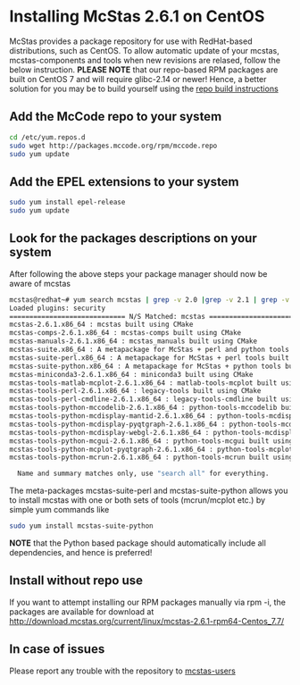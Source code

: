 # Installing McStas 2.6.1 on CentOS 

McStas provides a package repository for use with RedHat-based distributions, such as CentOS. To allow automatic update of your mcstas, mcstas-components and tools when new revisions are relased, follow the below instruction. **PLEASE NOTE** that our repo-based RPM packages are built on CentOS 7 and will require glibc-2.14 or newer! Hence, a better solution for you may be to build yourself using the [repo build instructions](https://github.com/McStasMcXtrace/McCode/wiki/Building-McStas-McXtrace)


## Add the McCode repo to your system
```bash
cd /etc/yum.repos.d
sudo wget http://packages.mccode.org/rpm/mccode.repo
sudo yum update
```


## Add the EPEL extensions to your system
```bash
sudo yum install epel-release
sudo yum update
```

## Look for the packages descriptions on your system
After following the above steps your package manager should now be aware of mcstas

```bash
mcstas@redhat~# yum search mcstas | grep -v 2.0 |grep -v 2.1 | grep -v 2.2 | grep -v 2.3 | grep -v 2.4 | grep -v 2.5
Loaded plugins: security
============================= N/S Matched: mcstas ==============================
mcstas-2.6.1.x86_64 : mcstas built using CMake
mcstas-comps-2.6.1.x86_64 : mcstas-comps built using CMake
mcstas-manuals-2.6.1.x86_64 : mcstas_manuals built using CMake
mcstas-suite.x86_64 : A metapackage for McStas + perl and python tools built using CMake
mcstas-suite-perl.x86_64 : A metapackage for McStas + perl tools built using CMake
mcstas-suite-python.x86_64 : A metapackage for McStas + python tools built using CMake
mcstas-miniconda3-2.6.1.x86_64 : miniconda3 built using CMake
mcstas-tools-matlab-mcplot-2.6.1.x86_64 : matlab-tools-mcplot built using CMake
mcstas-tools-perl-2.6.1.x86_64 : legacy-tools built using CMake
mcstas-tools-perl-cmdline-2.6.1.x86_64 : legacy-tools-cmdline built using CMake
mcstas-tools-python-mccodelib-2.6.1.x86_64 : python-tools-mccodelib built using CMake
mcstas-tools-python-mcdisplay-mantid-2.6.1.x86_64 : python-tools-mcdisplay-mantid built using CMake
mcstas-tools-python-mcdisplay-pyqtgraph-2.6.1.x86_64 : python-tools-mcdisplay-pyqtgraph built using CMake
mcstas-tools-python-mcdisplay-webgl-2.6.1.x86_64 : python-tools-mcdisplay-webgl
mcstas-tools-python-mcgui-2.6.1.x86_64 : python-tools-mcgui built using CMake
mcstas-tools-python-mcplot-pyqtgraph-2.6.1.x86_64 : python-tools-mcplot-pyqtgraph built using CMake
mcstas-tools-python-mcrun-2.6.1.x86_64 : python-tools-mcrun built using CMake

  Name and summary matches only, use "search all" for everything.
```
The meta-packages mcstas-suite-perl and mcstas-suite-python allows you to install mcstas with one or both sets of tools (mcrun/mcplot etc.) by simple yum commands like

```bash
sudo yum install mcstas-suite-python
```

**NOTE** that the Python based package should automatically include
all dependencies, and hence is preferred!

## Install without repo use
If you want to attempt installing our RPM packages manually via rpm -i, the packages are available for download at http://download.mcstas.org/current/linux/mcstas-2.6.1-rpm64-Centos_7.7/


## In case of issues
Please report any trouble with the repository to [mcstas-users](mailto:mcstas-users@mcstas.org)

